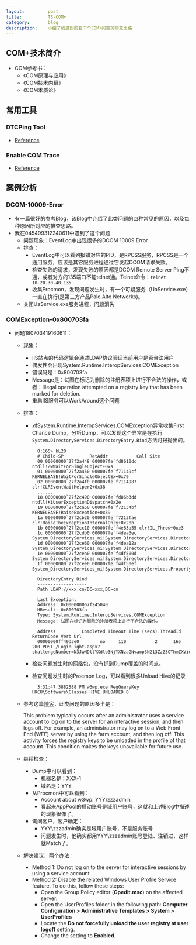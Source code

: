 ```yaml
---
layout:         post
title:          TS-COM+
category:       blog
description:    小结了我遇到的若干个COM+问题的排查思路
---
```


## COM+技术简介
- COM参考书：
	- 《COM原理与应用》
	- 《COM技术内幕》
	- 《COM本质论》

## 常用工具

### DTCPing Tool

- [Reference](http://support.microsoft.com/kb/918331/en-us)

### Enable COM Trace

- [Reference](https://support.microsoft.com/en-us/kb/926098)

## 案例分析

### DCOM-10009-Error
- 有一篇很好的参考[Blog](https://blogs.msdn.microsoft.com/asiatech/2010/03/15/how-to-troubleshoot-dcom-10009-error-logged-in-system-event/)，该Blog中介绍了此类问题的四种常见的原因，以及每种原因所对应的排查思路。
- 我在045499312240611中遇到了这个问题
	- 问题现象：EventLog中出现很多的DCOM 10009 Error
	- 排查：
		- EventLog中可以看到报错对应的PID，是RPCSS服务，RPCSS是一个通用服务，应该是其它服务进程通过它发起DCOM请求失败。
		- 检查失败的请求，发现失败的原因都是DCOM Remote Server Ping不通，或者对方的135端口不能telnet通。Telnet命令：`telnet 10.20.30.40 135`
		- 收集Procmon，发现问题发生时，有一个可疑服务（UaService.exe）一直在执行(是第三方产品Palo Alto Networks)。
	- 关闭UaService.exe服务进程，问题消失

### COMException-0x800703fa
- 问题180703419160611：
	- 现象：
		- IIS站点的代码逻辑会通过LDAP协议验证当前用户是否合法用户
		- 偶发性会出现System.Runtime.InteropServices.COMException
		- 错误码是：0x800703fa
		- Message是：试图在标记为删除的注册表项上进行不合法的操作，或者：Illegal operation attempted on a registry key that has been marked for deletion.
		- 重启IIS服务可以WorkAround这个问题
	- 排查：
		- 对System.Runtime.InteropServices.COMException异常收集First Chance Dump，分析Dump，可以发现这个异常是在执行`System.DirectoryServices.DirectoryEntry.Bind`方法时报抛出的。
			
				0:165> kL20
				# Child-SP          RetAddr           Call Site
				00 00000000`27f2a448 000007fe`fd8610dc ntdll!ZwWaitForSingleObject+0xa
				01 00000000`27f2a450 000007fe`f71149cf KERNELBASE!WaitForSingleObjectEx+0x79
				02 00000000`27f2a4f0 000007fe`f7114987 clr!CLREventWaitHelper2+0x38
				......
				18 00000000`27f2c490 000007fe`fd86b3dd ntdll!KiUserExceptionDispatch+0x2e
				19 00000000`27f2ca50 000007fe`f72134bf KERNELBASE!RaiseException+0x39
				1a 00000000`27f2cb20 000007fe`f7213fae clr!RaiseTheExceptionInternalOnly+0x28b
				1b 00000000`27f2cc10 000007fe`f4e83a55 clr!IL_Throw+0xe3
				1c 00000000`27f2cdb0 000007fe`f4dea3ec System_DirectoryServices_ni!System.DirectoryServices.DirectoryEntry.Bind(Boolean)+0x99655
				1d 00000000`27f2ce60 000007fe`f4dea12a System_DirectoryServices_ni!System.DirectoryServices.DirectoryEntry.Bind()+0x2c
				1e 00000000`27f2cea0 000007fe`f4df500d System_DirectoryServices_ni!System.DirectoryServices.DirectoryEntry.get_AdsObject()+0x2a
				1f 00000000`27f2cee0 000007fe`f4df50ef System_DirectoryServices_ni!System.DirectoryServices.PropertyValueCollection.PopulateList()+0x1d
				 
				DirectoryEntry Bind
				-------------------
				Path LDAP://xxx.cn/DC=xxx,DC=cn
				 
				Last Exception:
				Address: 0x000000067f245040
				HResult: 0x800703fa
				Type: System.Runtime.InteropServices.COMException
				Message: 试图在标记为删除的注册表项上进行不合法的操作。
				 
				Address          Completed Timeout Time (secs) ThreadId ReturnCode Verb Url
				00000000ff49d3e0        no     110           2      165        200 POST /LoginLight.aspx?challengeNumber=N3JwNDllYXdlb3NjYXNzaGNvamp3N213ZzZ3OThmZXVienNwOGhoeDJ6NmY2YmxmaHdwdmhyc3J5YmtmMHJpNnBmazNoaTU2MWx5cWhlbG9iaWQ1ZjlpdXRvcHVoNGFpdHAzYWU2cGllOHY2bHBybXlhN2drbjV4bmcwNHBnZGphaHhoNzBzeWVwMzlwMjd3bHdwamhndWQxdGs0YXZmZDJmeG40dnVrcmxrdGtpcmh6eHdxajFrZ3prN2g1MHg5cXZrdXhrcmV4bTdoa2R5MzZtZGwyM2MzZmV6Zmxpamt0eThoZXNpaHphZHdjOHNydzB2d3EzemZ0djF5MGxqMg%3d%3d&flag=3&systemCode=GRP030&RetutnUrl=http%3a%2f%2ferp.wanda.cn%2flogin%2fwdLogin.jsp%3flogintype%3d1
			
		- 检查问题发生时的网络包，没有抓到Dump覆盖的时间点。
		- 检查问题发生时的Procmon Log，可以看到很多Unload Hive的记录

				3:31:47.3882588 PM w3wp.exe RegQueryKey HKCU\Software\Classes HIVE UNLOADED 0

	- 参考这篇[博客](https://blogs.msdn.microsoft.com/distributedservices/2009/11/06/a-com-application-may-stop-working-on-windows-server-2008-when-the-identity-user-logs-off/)，此类问题的原因多半是：
			
		This problem typically occurs after an administrator uses a service account to log on to the server for an interactive session, and then logs off. For example, an administrator may log on to a Web Front End (WFE) server by using the farm account, and then log off. This activity forces the registry keys to be unloaded in the profile of that account. This condition makes the keys unavailable for future use.
	
	- 继续检查：
		- Dump中可以看到：
			- 机器名是：XXX-1
			- 域名是：YYY
		- 从Procmon中可以看到：
			- Account about w3wp: YYY\zzzadmin
			- 看起来AppPool的启动账号是域用户账号，这就和上述[Blog](https://blogs.msdn.microsoft.com/distributedservices/2009/11/06/a-com-application-may-stop-working-on-windows-server-2008-when-the-identity-user-logs-off/)中描述的现象很像了。
		- 询问客户，客户确定：
			- YYY\zzzadmin确实是域用户账号，不是服务账号
			- 问题发生时，他确实都用YYY\zzzadmin账号登陆、注销过，这样就Match了。
	
	- 解决建议，两个办法：
		- Method 1: Do not log on to the server for interactive sessions by using a service account.
		- Method 2: Disable the related Windows User Profile Service feature. To do this, follow these steps:
			- Open the Group Policy editor (**Gpedit.msc**) on the affected server.
			- Open the UserProfiles folder in the following path:
**Computer Configuration > Administrative Templates > System > UserProfiles**
			- Locate the **Do not forcefully unload the user registry at user logoff** setting.
			- Change the setting to **Enabled**.
		